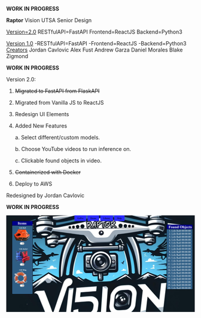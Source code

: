 **WORK IN PROGRESS**

**Raptor** Vision UTSA Senior Design

<ins>Version=2.0</ins>
  RESTfulAPI=FastAPI
  Frontend=ReactJS
  Backend=Python3

<ins>Version 1.0</ins>
  -RESTfulAPI=FastAPI
  -Frontend=ReactJS
  -Backend=Python3
  <ins>Creators</ins>
    Jordan Cavlovic
    Alex Fust
    Andrew Garza
    Daniel Morales
    Blake Zigmond
      
  
**WORK IN PROGRESS**

Version 2.0:
1. ~~Migrated to FastAPI from FlaskAPI~~
2. Migrated from Vanilla JS to ReactJS
3. Redesign UI Elements
5. Added New Features

   
    a. Select different/custom models.
  
    b. Choose YouTube videos to run inference on.
  
    c. Clickable found objects in video.
  
6. ~~Containerized with Docker~~
7. Deploy to AWS

Redesigned by Jordan Cavlovic

**WORK IN PROGRESS**

![Alt text](https://github.com/Jcavlovic/raptorv2/blob/master/raptor%20preview.png?raw=true "Title")

